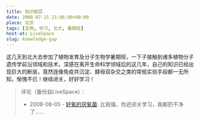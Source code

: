 ```yaml
---
title: 知识断层
date: 2008-07-15 21:06:00+08:00
place: 北京
tags: [生物, 学习, 北大, 暑期班]
host-at: LiveSpace
slug: knowledge-gap
---
```

这几天到北大去参加了植物发育及分子生物学暑期班，一下子接触到诸多植物分子遗传学前沿领域和技术，深感在离开生命科学领域后的这几年，自己的知识已经出现巨大的断层，竟然连像免疫共沉淀、酵母双杂交之类的常规实验手段都一无所知，惭愧不已！继续闭关，好好学习！

> 评论（备份自LiveSpace）：
>
> * 2008-08-05 - [好氧的厌氧菌](http://cid-6cbe4e3491d175af.profile.live.com/): 比我强，你还闭关学习，我都扔干净了……
